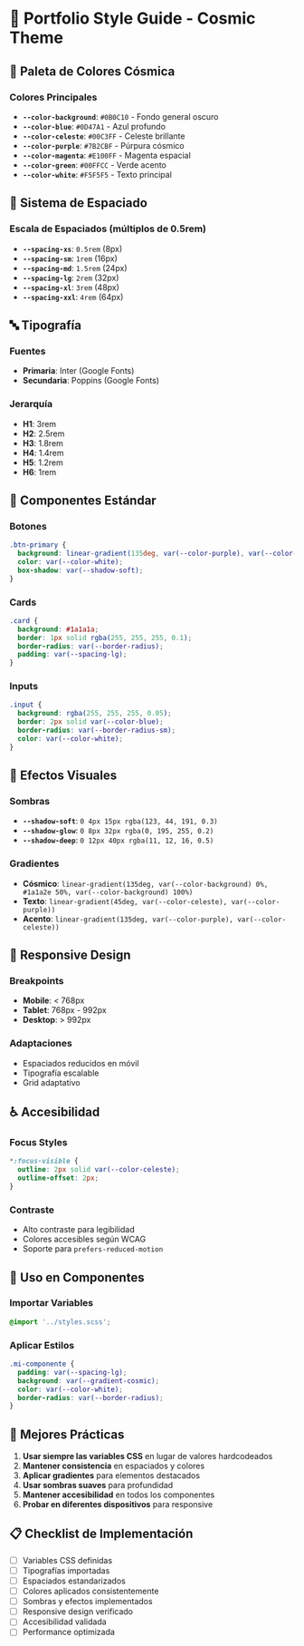 # 🎨 Portfolio Style Guide - Cosmic Theme

## 🌌 Paleta de Colores Cósmica

### Colores Principales
- **`--color-background`**: `#0B0C10` - Fondo general oscuro
- **`--color-blue`**: `#0D47A1` - Azul profundo
- **`--color-celeste`**: `#00C3FF` - Celeste brillante
- **`--color-purple`**: `#7B2CBF` - Púrpura cósmico
- **`--color-magenta`**: `#E100FF` - Magenta espacial
- **`--color-green`**: `#00FFCC` - Verde acento
- **`--color-white`**: `#F5F5F5` - Texto principal

## 📏 Sistema de Espaciado

### Escala de Espaciados (múltiplos de 0.5rem)
- **`--spacing-xs`**: `0.5rem` (8px)
- **`--spacing-sm`**: `1rem` (16px)
- **`--spacing-md`**: `1.5rem` (24px)
- **`--spacing-lg`**: `2rem` (32px)
- **`--spacing-xl`**: `3rem` (48px)
- **`--spacing-xxl`**: `4rem` (64px)

## 🔤 Tipografía

### Fuentes
- **Primaria**: Inter (Google Fonts)
- **Secundaria**: Poppins (Google Fonts)

### Jerarquía
- **H1**: 3rem
- **H2**: 2.5rem
- **H3**: 1.8rem
- **H4**: 1.4rem
- **H5**: 1.2rem
- **H6**: 1rem

## 🎯 Componentes Estándar

### Botones
```css
.btn-primary {
  background: linear-gradient(135deg, var(--color-purple), var(--color-celeste));
  color: var(--color-white);
  box-shadow: var(--shadow-soft);
}
```

### Cards
```css
.card {
  background: #1a1a1a;
  border: 1px solid rgba(255, 255, 255, 0.1);
  border-radius: var(--border-radius);
  padding: var(--spacing-lg);
}
```

### Inputs
```css
.input {
  background: rgba(255, 255, 255, 0.05);
  border: 2px solid var(--color-blue);
  border-radius: var(--border-radius-sm);
  color: var(--color-white);
}
```

## 🌟 Efectos Visuales

### Sombras
- **`--shadow-soft`**: `0 4px 15px rgba(123, 44, 191, 0.3)`
- **`--shadow-glow`**: `0 8px 32px rgba(0, 195, 255, 0.2)`
- **`--shadow-deep`**: `0 12px 40px rgba(11, 12, 16, 0.5)`

### Gradientes
- **Cósmico**: `linear-gradient(135deg, var(--color-background) 0%, #1a1a2e 50%, var(--color-background) 100%)`
- **Texto**: `linear-gradient(45deg, var(--color-celeste), var(--color-purple))`
- **Acento**: `linear-gradient(135deg, var(--color-purple), var(--color-celeste))`

## 📱 Responsive Design

### Breakpoints
- **Mobile**: < 768px
- **Tablet**: 768px - 992px
- **Desktop**: > 992px

### Adaptaciones
- Espaciados reducidos en móvil
- Tipografía escalable
- Grid adaptativo

## ♿ Accesibilidad

### Focus Styles
```css
*:focus-visible {
  outline: 2px solid var(--color-celeste);
  outline-offset: 2px;
}
```

### Contraste
- Alto contraste para legibilidad
- Colores accesibles según WCAG
- Soporte para `prefers-reduced-motion`

## 🎨 Uso en Componentes

### Importar Variables
```scss
@import '../styles.scss';
```

### Aplicar Estilos
```css
.mi-componente {
  padding: var(--spacing-lg);
  background: var(--gradient-cosmic);
  color: var(--color-white);
  border-radius: var(--border-radius);
}
```

## 🚀 Mejores Prácticas

1. **Usar siempre las variables CSS** en lugar de valores hardcodeados
2. **Mantener consistencia** en espaciados y colores
3. **Aplicar gradientes** para elementos destacados
4. **Usar sombras suaves** para profundidad
5. **Mantener accesibilidad** en todos los componentes
6. **Probar en diferentes dispositivos** para responsive

## 📋 Checklist de Implementación

- [ ] Variables CSS definidas
- [ ] Tipografías importadas
- [ ] Espaciados estandarizados
- [ ] Colores aplicados consistentemente
- [ ] Sombras y efectos implementados
- [ ] Responsive design verificado
- [ ] Accesibilidad validada
- [ ] Performance optimizada
